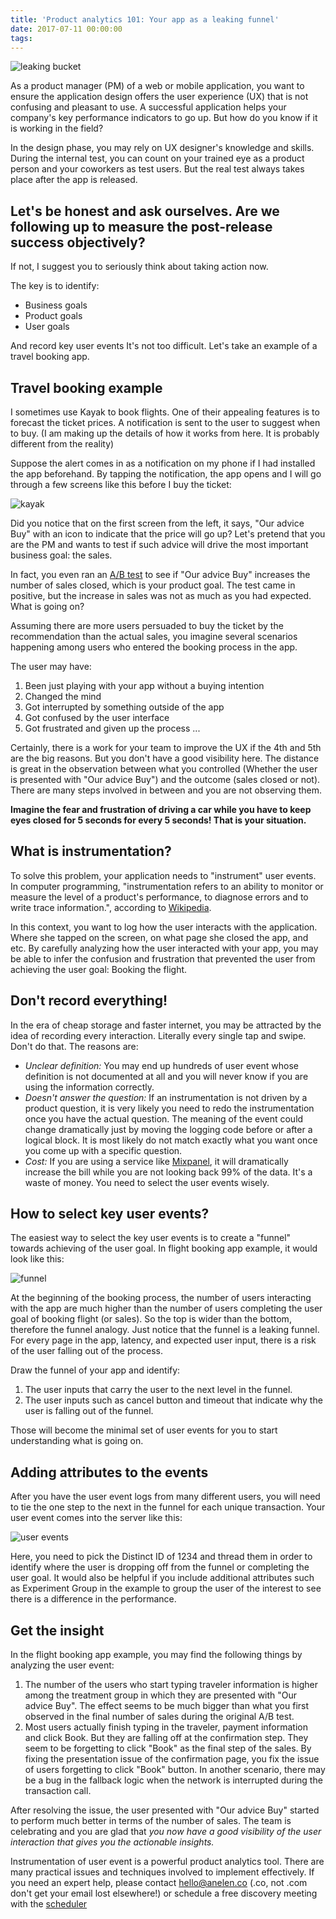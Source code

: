 ```yaml
---
title: 'Product analytics 101: Your app as a leaking funnel'
date: 2017-07-11 00:00:00
tags:
---
```

![leaking bucket](https://anelen.co/assets/img/leaking_bucket.png)


As a product manager (PM) of a web or mobile application, you want to ensure the application design offers the user experience (UX) that is not confusing and pleasant to use. A successful application helps your company's key performance indicators to go up. But how do you know if it is working in the field?

In the design phase, you may rely on UX designer's knowledge and skills. During the internal test, you can count on your trained eye as a product person and your coworkers as test users. But the real test always takes place after the app is released.

## Let's be honest and ask ourselves. Are we following up to measure the post-release success objectively?

If not, I suggest you to seriously think about taking action now.

The key is to identify:

- Business goals
- Product goals
- User goals

And record key user events It's not too difficult. Let's take an example of a travel booking app.

## Travel booking example

I sometimes use Kayak to book flights. One of their appealing features is to forecast the ticket prices. A notification is sent to the user to suggest when to buy. (I am making up the details of how it works from here. It is probably different from the reality)

Suppose the alert comes in as a notification on my phone if I had installed the app beforehand. By tapping the notification, the app opens and I will go through a few screens like this before I buy the ticket:

![kayak](/images/kayak.png)

Did you notice that on the first screen from the left, it says, "Our advice Buy" with an icon to indicate that the price will go up? Let's pretend that you are the PM and wants to test if such advice will drive the most important business goal: the sales.

In fact, you even ran an [A/B test](https://articles.anelen.co/online-experiments/) to see if "Our advice Buy" increases the number of sales closed, which is your product goal. The test came in positive, but the increase in sales was not as much as you had expected. What is going on?

Assuming there are more users persuaded to buy the ticket by the recommendation than the actual sales, you imagine several scenarios happening among users who entered the booking process in the app.

The user may have:

1. Been just playing with your app without a buying intention
2. Changed the mind
3. Got interrupted by something outside of the app
4. Got confused by the user interface
5. Got frustrated and given up the process ...

Certainly, there is a work for your team to improve the UX if the 4th and 5th are the big reasons. But you don't have a good visibility here. The distance is great in the observation between what you controlled (Whether the user is presented with "Our advice Buy") and the outcome (sales closed or not). There are many steps involved in between and you are not observing them.

**Imagine the fear and frustration of driving a car while you have to keep eyes closed for 5 seconds for every 5 seconds! That is your situation.**

## What is instrumentation?

To solve this problem, your application needs to "instrument" user events. In computer programming, "instrumentation refers to an ability to monitor or measure the level of a product's performance, to diagnose errors and to write trace information.", according to [Wikipedia](http://bit.ly/2u1KFXk).

In this context, you want to log how the user interacts with the application. Where she tapped on the screen, on what page she closed the app, and etc. By carefully analyzing how the user interacted with your app, you may be able to infer the confusion and frustration that prevented the user from achieving the user goal: Booking the flight.

## Don't record everything!

In the era of cheap storage and faster internet, you may be attracted by the idea of recording every interaction. Literally every single tap and swipe. Don't do that. The reasons are:

- *Unclear definition:* You may end up hundreds of user event whose definition is not documented at all and you will never know if you are using the information correctly.
- *Doesn't answer the question:* If an instrumentation is not driven by a product question, it is very likely you need to redo the instrumentation once you have the actual question. The meaning of the event could change dramatically just by moving the logging code before or after a logical block. It is most likely do not match exactly what you want once you come up with a specific question.
- *Cost:* If you are using a service like [Mixpanel](https://mixpanel.com/), it will dramatically increase the bill while you are not looking back 99% of the data. It's a waste of money.
You need to select the user events wisely.

## How to select key user events?

The easiest way to select the key user events is to create a "funnel" towards achieving of the user goal. In flight booking app example, it would look like this:

![funnel](/images/funnel.png)

At the beginning of the booking process, the number of users interacting with the app are much higher than the number of users completing the user goal of booking flight (or sales). So the top is wider than the bottom, therefore the funnel analogy. Just notice that the funnel is a leaking funnel. For every page in the app, latency, and expected user input, there is a risk of the user falling out of the process.

Draw the funnel of your app and identify:

1. The user inputs that carry the user to the next level in the funnel.
2. The user inputs such as cancel button and timeout that indicate why the user is falling out of the funnel.

Those will become the minimal set of user events for you to start understanding what is going on.

## Adding attributes to the events

After you have the user event logs from many different users, you will need to tie the one step to the next in the funnel for each unique transaction. Your user event comes into the server like this:

![user events](/images/user_events.png)

Here, you need to pick the Distinct ID of 1234 and thread them in order to identify where the user is dropping off from the funnel or completing the user goal. It would also be helpful if you include additional attributes such as Experiment Group in the example to group the user of the interest to see there is a difference in the performance.

## Get the insight

In the flight booking app example, you may find the following things by analyzing the user event:

1. The number of the users who start typing traveler information is higher among the treatment group in which they are presented with "Our advice Buy". The effect seems to be much bigger than what you first observed in the final number of sales during the original A/B test.
2. Most users actually finish typing in the traveler, payment information and click Book. But they are falling off at the confirmation step. They seem to be forgetting to click "Book" as the final step of the sales.
By fixing the presentation issue of the confirmation page, you fix the issue of users forgetting to click "Book" button. In another scenario, there may be a bug in the fallback logic when the network is interrupted during the transaction call.

After resolving the issue, the user presented with "Our advice Buy" started to perform much better in terms of the number of sales. The team is celebrating and you are glad that *you now have a good visibility of the user interaction that gives you the actionable insights.*

Instrumentation of user event is a powerful product analytics tool. There are many practical issues and techniques involved to implement effectively. If you need an expert help,
please contact hello@anelen.co (.co, not .com don't get your email lost elsewhere!) or schedule a free discovery meeting with the [scheduler](https://calendly.com/anelen-discovery)

